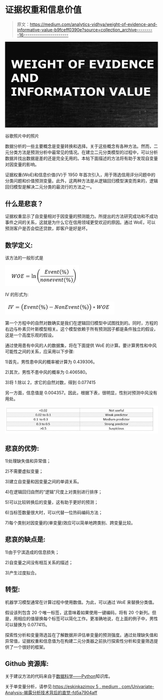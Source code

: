# 证据权重和信息价值

> 原文：<https://medium.com/analytics-vidhya/weight-of-evidence-and-informative-value-b9fceff0390e?source=collection_archive---------16----------------------->

![](img/d00e92b9bc965dd0963d7f8b5f984222.png)

谷歌照片中的照片

数据分析的一些主要概念是变量转换和选择。关于这些概念有各种方法。然而，二元分类方法是预测分析中最常见的情况。在建立二元分类模型的过程中，可以分析数据并找出数据是差的还是完全无用的。本帖下面描述的方法将有助于发现自变量对因变量的影响。

证据权重(WoE)和信息价值(IV)于 1950 年首次引入，用于筛选信用评分问题中的分类问题和价值预测变量。此外，这两种方法是从逻辑回归模型演变而来的，逻辑回归模型是解决二元分类的最流行的方法之一。

## 什么是悲哀？

证据权重显示了自变量相对于因变量的预测能力。所提出的方法研究成功和不成功事件之间的关系，这就是为什么它在信用领域更受欢迎的原因。通过 WoE，可以预测客户是否会偿还贷款，即客户是好是坏。

## 数学定义:

该方法的一般形式是

![](img/e202c80424ca0e041471c2dc30628889.png)

IV 的形式为:

![](img/474a4818a780e98a3ce7209e122e4145.png)

第一个方程中的自然对数确实是我们在逻辑回归模型中试图找到的。同时，方程的右边与朴素贝叶斯模型相关。这个模型依赖于所有预测因子都是条件独立的假设，这是一个高度乐观的假设。

通过使用患有中风的人的数据集，将在下面提供 WoE 的计算。要计算男性和中风可能性之间的关系，应采用以下步骤:

1)首先，男性患中风的概率被计算为 0.439306。

2)其次，男性不患中风的概率为 0.406580。

3)将 1 除以 2，求它的自然对数，得到 0.077415

另一方面，信息值是 0.004357。因此，根据下表，很明显，性别对预测中风没有用处。

![](img/a04ad5dbbab1d1aa7159aacd34d41942.png)

## 悲哀的优势:

1)处理缺失值和异常值；

2)不需要虚拟变量；

3)建立自变量和因变量之间的单调关系。

4)在逻辑回归自然的“逻辑”尺度上对类别进行排序；

5)可以比较转换后的变量，这有助于更好的预测；

6)当标签数量很大时，可以代替一位热码编码方法；

7)每个类别对因变量的(单变量)效应可以简单地跨类别、跨变量比较。

## 悲哀的缺点是:

1)由于宁滨造成的信息损失；

2)自变量之间没有相互关系的描述；

3)产生过度拟合。

## 转型:

机器学习模型通常在计算过程中使用数值。为此，可以通过 WoE 来替换分类值。

假设该列包含 20 个唯一标签，这意味着如果使用一键编码，将有 20 个新列。但是，用相应的值替换每个标签可以简化工作。更准确地说，在上面的例子中，男性可以替换为 0.077415。

探索性分析和变量筛选旨在了解数据并评估单变量的预测强度。通过处理缺失值和异常值，证据权重和信息值为在构建二元分类器之前执行探索性分析和变量筛选提供了一个很好的框架。

## Github 资源库:

关于建议方法的代码来自于[数据科学——Python](https://github.com/zaurrasulov/Data-Science---Python/blob/main/WOE.py)知识库。

关于单变量分析，请参见:[https://eskinkazimov 5 . medium . com/Univariate-Analysis-揭露分析技术背后的直觉-fd5a7904aff](https://esqinkazimov5.medium.com/univariate-analysis-uncovering-the-intuition-behind-analysis-techniques-fd5a7904aff)